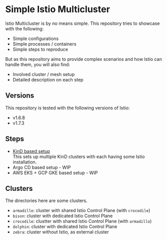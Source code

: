 # Simple Istio Multicluster

Istio Multicluster is by no means simple. This repository tries to showcase with the following:

- Simple configurations
- Simple processes / containers
- Simple steps to reproduce

But as this repository aims to provide complex scenarios and how Istio can handle them, you will also find:

- Involved cluster / mesh setup
- Detailed description on each step

## Versions

This repository is tested with the following versions of Istio:

- v1.6.8
- v1.7.3

## Steps

- [KinD based setup](https://github.com/rytswd/simple-istio-multicluster/tree/master/docs/kind-based/README.md)  
  This sets up multiple KinD clusters with each having some Istio installation.
- Argo CD based setup - WIP
- AWS EKS + GCP GKE based setup - WIP

## Clusters

The directories here are some clusters.

- `armadillo`: cluster with shared Istio Control Plane (with `crocodile`)
- `bison`: cluster with dedicated Istio Control Plane
- `crocodile`: clustter with shared Istio Control Plane (with `armadillo`)
- `dolphin`: cluster with dedicated Istio Control Plane
- `zebra`: cluster without Istio, as external cluster
